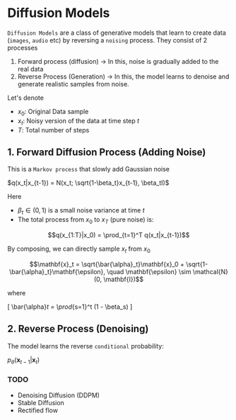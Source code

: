 # Diffusion Models
`Diffusion Models` are a class of generative models that learn to create data (`images`, `audio` etc) by reversing a `noising` process.
They consist of 2 processes
1. Forward process (diffusion) -> In this, noise is gradually added to the real data
2. Reverse Process (Generation) -> In this, the model learns to denoise and generate realistic samples from noise.

Let's denote
- $x_0$: Original Data sample
- $x_t$: Noisy version of the data at time step $t$
- $T$: Total number of steps 

## 1. Forward Diffusion Process (Adding Noise)
This is a `Markov process` that slowly add Gaussian noise

$q(x_t|x_{t-1}) = N(x_t; \sqrt{1-\beta_t}x_{t-1}, \beta_tI)$

Here

* $\beta_t \in (0, 1)$ is a small noise variance at time $t$
* The total process from $x_0$ to $x_T$ (pure noise) is:

$$q(x_{1:T}|x_0) = \prod_{t=1}^T q(x_t|x_{t-1})$$

By composing, we can directly sample $x_t$ from $x_0$

$$\mathbf{x}_t = \sqrt{\bar{\alpha}_t}\mathbf{x}_0 + \sqrt{1-\bar{\alpha}_t}\mathbf{\epsilon}, \quad \mathbf{\epsilon} \sim \mathcal{N}(0, \mathbf{I})$$

where  

\[
\bar{\alpha}_t = \prod_{s=1}^t (1 - \beta_s)
\]


## 2. Reverse Process (Denoising)
The model learns the reverse `conditional` probability:

$p_\theta(\mathbf{x}_{t-1}|\mathbf{x}_t)$

### TODO
* Denoising Diffusion (DDPM)
* Stable Diffusion
* Rectified flow